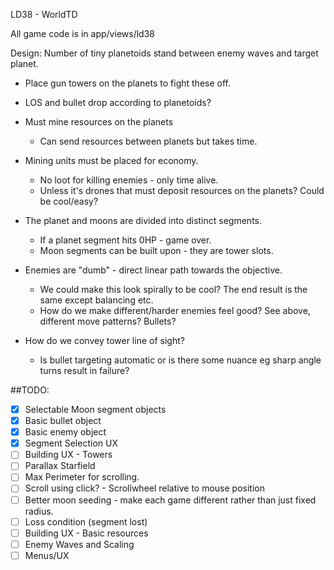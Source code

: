 LD38 - WorldTD

All game code is in app/views/ld38



Design:
  Number of tiny planetoids stand between enemy waves and target planet.

  * Place gun towers on the planets to fight these off.
  * LOS and bullet drop according to planetoids?
  * Must mine resources on the planets
    * Can send resources between planets but takes time.
  * Mining units must be placed for economy.
    * No loot for killing enemies - only time alive.
    * Unless it's drones that must deposit resources on the planets? Could be cool/easy?
  * The planet and moons are divided into distinct segments.
    * If a planet segment hits 0HP - game over.
    * Moon segments can be built upon - they are tower slots.

  * Enemies are "dumb" - direct linear path towards the objective.
    * We could make this look spirally to be cool? The end result is the same except balancing etc.
    * How do we make different/harder enemies feel good? See above, different move patterns? Bullets?

  * How do we convey tower line of sight?
    * Is bullet targeting automatic or is there some nuance eg sharp angle turns result in failure?

##TODO:

  * [X] Selectable Moon segment objects
  * [X] Basic bullet object
  * [X] Basic enemy object
  * [X] Segment Selection UX
  * [ ] Building UX - Towers
  * [ ] Parallax Starfield
  * [ ] Max Perimeter for scrolling.
  * [ ] Scroll using click? - Scrollwheel relative to mouse position
  * [ ] Better moon seeding - make each game different rather than just fixed radius.
  * [ ] Loss condition (segment lost)
  * [ ] Building UX - Basic resources
  * [ ] Enemy Waves and Scaling
  * [ ] Menus/UX
